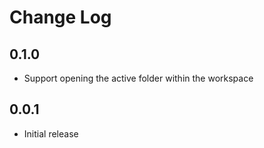 # Change Log

## 0.1.0

- Support opening the active folder within the workspace

## 0.0.1

- Initial release
